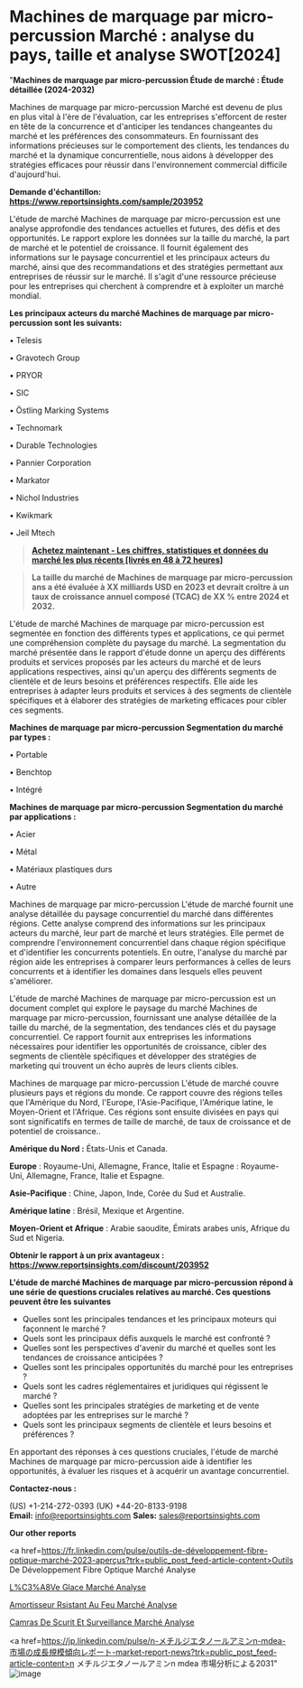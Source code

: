 # Machines de marquage par micro-percussion Marché : analyse du pays, taille et analyse SWOT[2024]

"<strong>Machines de marquage par micro-percussion Étude de marché : Étude détaillée (2024-2032)</strong>

Machines de marquage par micro-percussion Marché est devenu de plus en plus vital à l'ère de l'évaluation, car les entreprises s'efforcent de rester en tête de la concurrence et d'anticiper les tendances changeantes du marché et les préférences des consommateurs. En fournissant des informations précieuses sur le comportement des clients, les tendances du marché et la dynamique concurrentielle, nous aidons à développer des stratégies efficaces pour réussir dans l'environnement commercial difficile d'aujourd'hui.

<strong>Demande d'échantillon: <a href=https://www.reportsinsights.com/sample/203952>https://www.reportsinsights.com/sample/203952</a></strong>

L'étude de marché Machines de marquage par micro-percussion est une analyse approfondie des tendances actuelles et futures, des défis et des opportunités. Le rapport explore les données sur la taille du marché, la part de marché et le potentiel de croissance. Il fournit également des informations sur le paysage concurrentiel et les principaux acteurs du marché, ainsi que des recommandations et des stratégies permettant aux entreprises de réussir sur le marché. Il s'agit d'une ressource précieuse pour les entreprises qui cherchent à comprendre et à exploiter un marché mondial.

<strong>Les principaux acteurs du marché Machines de marquage par micro-percussion sont les suivants:</strong>

• Telesis

• Gravotech Group

• PRYOR

• SIC

• Östling Marking Systems

• Technomark

• Durable Technologies

• Pannier Corporation

• Markator

• Nichol Industries

• Kwikmark

• Jeil Mtech
<blockquote><a href=https://www.reportsinsights.com/buynow/203952><span style=text-decoration: underline;><strong>Achetez maintenant - Les chiffres, statistiques et données du marché les plus récents [livrés en 48 à 72 heures]</strong></span></a></blockquote>
<blockquote><span style=text-decoration: underline;><strong>La taille du marché de Machines de marquage par micro-percussion ans a été évaluée à XX milliards USD en 2023 et devrait croître à un taux de croissance annuel composé (TCAC) de XX % entre 2024 et 2032.</strong></span></blockquote>
L'étude de marché Machines de marquage par micro-percussion est segmentée en fonction des différents types et applications, ce qui permet une compréhension complète du paysage du marché. La segmentation du marché présentée dans le rapport d'étude donne un aperçu des différents produits et services proposés par les acteurs du marché et de leurs applications respectives, ainsi qu'un aperçu des différents segments de clientèle et de leurs besoins et préférences respectifs. Elle aide les entreprises à adapter leurs produits et services à des segments de clientèle spécifiques et à élaborer des stratégies de marketing efficaces pour cibler ces segments.

<strong>Machines de marquage par micro-percussion Segmentation du marché par types :</strong>

• Portable

• Benchtop

• Intégré

<strong>Machines de marquage par micro-percussion Segmentation du marché par applications :</strong>

• Acier

• Métal

• Matériaux plastiques durs

• Autre

Machines de marquage par micro-percussion L'étude de marché fournit une analyse détaillée du paysage concurrentiel du marché dans différentes régions. Cette analyse comprend des informations sur les principaux acteurs du marché, leur part de marché et leurs stratégies. Elle permet de comprendre l'environnement concurrentiel dans chaque région spécifique et d'identifier les concurrents potentiels. En outre, l'analyse du marché par région aide les entreprises à comparer leurs performances à celles de leurs concurrents et à identifier les domaines dans lesquels elles peuvent s'améliorer.

L'étude de marché Machines de marquage par micro-percussion est un document complet qui explore le paysage du marché Machines de marquage par micro-percussion, fournissant une analyse détaillée de la taille du marché, de la segmentation, des tendances clés et du paysage concurrentiel. Ce rapport fournit aux entreprises les informations nécessaires pour identifier les opportunités de croissance, cibler des segments de clientèle spécifiques et développer des stratégies de marketing qui trouvent un écho auprès de leurs clients cibles.

Machines de marquage par micro-percussion L'étude de marché couvre plusieurs pays et régions du monde. Ce rapport couvre des régions telles que l'Amérique du Nord, l'Europe, l'Asie-Pacifique, l'Amérique latine, le Moyen-Orient et l'Afrique. Ces régions sont ensuite divisées en pays qui sont significatifs en termes de taille de marché, de taux de croissance et de potentiel de croissance..

<strong>Amérique du Nord :</strong> États-Unis et Canada.

<strong>Europe</strong> : Royaume-Uni, Allemagne, France, Italie et Espagne : Royaume-Uni, Allemagne, France, Italie et Espagne.

<strong>Asie-Pacifique</strong> : Chine, Japon, Inde, Corée du Sud et Australie.

<strong>Amérique latine</strong> : Brésil, Mexique et Argentine.

<strong>Moyen-Orient et Afrique</strong> : Arabie saoudite, Émirats arabes unis, Afrique du Sud et Nigeria.

<strong>Obtenir le rapport à un prix avantageux : <a href=https://www.reportsinsights.com/discount/203952>https://www.reportsinsights.com/discount/203952</a></strong>

<strong>L'étude de marché Machines de marquage par micro-percussion répond à une série de questions cruciales relatives au marché. Ces questions peuvent être les suivantes</strong>
<ul>
  <li>Quelles sont les principales tendances et les principaux moteurs qui façonnent le marché ?</li>
  <li>Quels sont les principaux défis auxquels le marché est confronté ?</li>
  <li>Quelles sont les perspectives d'avenir du marché et quelles sont les tendances de croissance anticipées ?</li>
  <li>Quelles sont les principales opportunités du marché pour les entreprises ?</li>
  <li>Quels sont les cadres réglementaires et juridiques qui régissent le marché ?</li>
  <li>Quelles sont les principales stratégies de marketing et de vente adoptées par les entreprises sur le marché ?</li>
  <li>Quels sont les principaux segments de clientèle et leurs besoins et préférences ?</li>
</ul>
En apportant des réponses à ces questions cruciales, l'étude de marché Machines de marquage par micro-percussion aide à identifier les opportunités, à évaluer les risques et à acquérir un avantage concurrentiel.

<strong>Contactez-nous :</strong>

(US) +1-214-272-0393
(UK) +44-20-8133-9198
<strong>Email:</strong> <a>info@reportsinsights.com</a>
<strong>Sales:</strong> <a>sales@reportsinsights.com</a>

<strong>Our other reports</strong>

<a href=https://fr.linkedin.com/pulse/outils-de-développement-fibre-optique-marché-2023-aperçus?trk=public_post_feed-article-content>Outils De Développement Fibre Optique Marché Analyse</a>

<a href=https://www.linkedin.com/pulse/l%C3%A8ve-glace-march%C3%A9domaines-de-croissance-actions-bndff/>L%C3%A8Ve Glace Marché Analyse</a>

<a href=https://www.linkedin.com/pulse/amortisseur-r%C3%A9sistant-au-feu-march%C3%A9-jusquen-2032-puocf/>Amortisseur Rsistant Au Feu Marché Analyse</a>

<a href=https://www.linkedin.com/pulse/cam%C3%A9ras-de-s%C3%A9curit%C3%A9-et-surveillance-march%C3%A9-taille-owxzc/>Camras De Scurit Et Surveillance Marché Analyse</a>

<a href=https://jp.linkedin.com/pulse/n-メチルジエタノールアミンn-mdea-市場の成長規模傾向レポート-market-report-news?trk=public_post_feed-article-content>n メチルジエタノールアミンn mdea 市場分析による2031</a>"
![image](https://github.com/daminid12/RImarketTech/assets/158430485/d0980862-204e-43f8-8b4e-06919dc18715)

